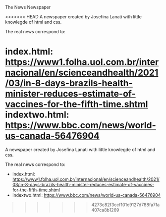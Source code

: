 The News Newspaper

<<<<<<< HEAD
A newspaper created by Josefina Lanati with little knowlegde of html and css.

The real news correspond to:

index.html: https://www1.folha.uol.com.br/internacional/en/scienceandhealth/2021/03/in-8-days-brazils-health-minister-reduces-estimate-of-vaccines-for-the-fifth-time.shtml
indextwo.html: https://www.bbc.com/news/world-us-canada-56476904 
=======
A newspaper created by Josefina Lanati with little knowlegde of html and css. 

The real news correspond to:
- index.html: https://www1.folha.uol.com.br/internacional/en/scienceandhealth/2021/03/in-8-days-brazils-health-minister-reduces-estimate-of-vaccines-for-the-fifth-time.shtml
- indextwo.html: https://www.bbc.com/news/world-us-canada-56476904
>>>>>>> 4273c82f3ccf101c9127d788fa7fa407ca8b1269
